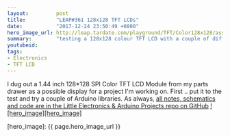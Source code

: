 ```yaml
---
layout:         post
title:          "LEAP#361 128x128 TFT LCDs"
date:           "2017-12-24 23:50:49 +0800"
hero_image_url: http://leap.tardate.com/playground/TFT/Color128x128/assets/Color128x128_build.jpg
summary:        "testing a 128x128 colour TFT LCD with a couple of different Arduino libraries"
youtubeid:
tags:
- Electronics
- TFT LCD
---
```


I dug out a 1.44 inch 128*128 SPI Color TFT LCD Module from my parts drawer as a possible display for a project I'm working on.
First .. put it to the test and try a couple of Arduino libraries.
As always, [all notes, schematics and code are in the Little Electronics & Arduino Projects repo on GitHub][project]
[![hero_image][hero_image]][project]

[leap]: http://leap.tardate.com
[project]: https://github.com/tardate/LittleArduinoProjects/tree/master/playground/TFT/Color128x128
[hero_image]: {{ page.hero_image_url }}
